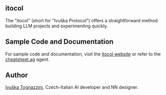 ## itocol

<!-- <img align="right" width="160" height="160" src="./assets/images/itocol_320.png"> -->
<!-- <img align="right" width="160" height="160" src="https://i.ibb.co/nkbKDrT/itocol-320-clean.png"> -->

The "itocol" (short for "Ivuška Protocol") offers a straightforward method building LLM projects and experimenting quickly.

## Sample Code and Documentation

For sample code and documentation, visit the [itocol website](https://itocol.com) or refer to the [cheatsheet.ag](https://itocol.com/cheatsheet.ag) agent.

## Author

[Ivuška Tognazzini](https://github.com/iva-tognazzini), Czech-Italian AI developer and NN designer.